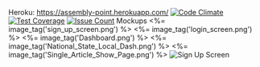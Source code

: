 Heroku: https://assembly-point.herokuapp.com/
[![Code Climate](https://codeclimate.com/repos/57390395311970069500a4c6/badges/ea078f320bc47883926f/gpa.svg)](https://codeclimate.com/repos/57390395311970069500a4c6/feed)
[![Test Coverage](https://codeclimate.com/repos/57390395311970069500a4c6/badges/ea078f320bc47883926f/coverage.svg)](https://codeclimate.com/repos/57390395311970069500a4c6/coverage)
[![Issue Count](https://codeclimate.com/repos/57390395311970069500a4c6/badges/ea078f320bc47883926f/issue_count.svg)](https://codeclimate.com/repos/57390395311970069500a4c6/feed)
Mockups
<%= image_tag('sign_up_screen.png') %>
<%= image_tag('login_screen.png') %>
<%= image_tag('Dashboard.png') %>
<%= image_tag('National_State_Local_Dash.png') %>
<%= image_tag('Single_Article_Show_Page.png') %>
![Sign Up Screen](/assets/images/sign_up_screen.png)
